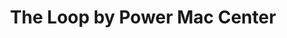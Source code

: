 ---
title: "The Loop by Power Mac Center"
url: /tacloban-city/the-loop-by-power-mac-center/
shop: electronics
---